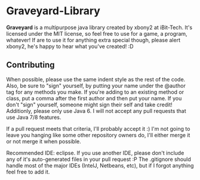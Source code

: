 Graveyard-Library
=================

**Graveyard** is a multipurpose java library created by xbony2 at iBit-Tech. It's licensed under the MIT license, so feel free to use for a game, a program, whatever! If are to use it for anything extra special though, please alert xbony2, he's happy to hear what you've created! :D

Contributing
-----------
When possible, please use the same indent style as the rest of the code. Also, be sure to "sign" yourself, by putting your name under the @author tag for any methods you make. If you're adding to an existing method or class, put a comma after the first author and then put your name. If you don't "sign" yourself, someone might sign their self and take credit! Additionly, please only use Java 6. I will not accept any pull requests that use Java 7/8 features.

If a pull request meets that criteria, I'll probably accept it :) I'm not going to leave you hanging like some other repository owners do, I'll either merge it or not merge it when possible. 

Recommended IDE: eclipse. If you use another IDE, please don't include any of it's auto-generated files in your pull request :P The .gitignore should handle most of the major IDEs (IntelJ, Netbeans, etc), but if I forgot anything feel free to add it.